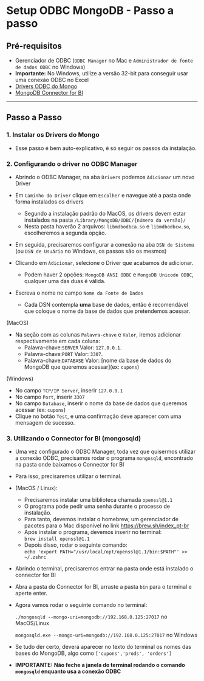 #  Setup ODBC MongoDB - Passo a passo

## Pré-requisitos

- Gerenciador de ODBC (`ODBC Manager` no Mac e `Administrador de fonte de dados ODBC` no Windows)
- **Importante:** No Windows, utilize a versão 32-bit para conseguir usar uma conexão ODBC no Excel 
- [Drivers ODBC do Mongo](https://github.com/mongodb/mongo-bi-connector-odbc-driver/releases/)
- [MongoDB Connector for BI](https://www.mongodb.com/try/download/bi-connector)

-----

## Passo a Passo

### 1. Instalar os Drivers do Mongo
- Esse passo é bem auto-explicativo, é só seguir os passos da instalação.

### 2. Configurando o driver no ODBC Manager

- Abrindo o ODBC Manager, na aba `Drivers` podemos `Adicionar` um novo Driver

- Em `Caminho do Driver` clique em `Escolher` e navegue até a pasta onde forma instalados os drivers
    - Segundo a instalação padrão do MacOS, os drivers devem estar instalados na pasta `/Library/MongoDB/ODBC/{número da versão}/`
    - Nesta pasta haverão 2 arquivos: `libmdbodbca.so` e `libmdbodbcw.so`, escolheremos a segunda opção.

- Em seguida, precisaremos configurar a conexão na aba `DSN de Sistema` (ou `DSN de Usuário` no Windows, os passos são os mesmos)

- Clicando em `Adicionar`, selecione o Driver que acabamos de adicionar.
    - Podem haver 2 opções: `MongoDB ANSI ODBC` e `MongoDB Unicode ODBC`, qualquer uma das duas é válida.

- Escreva o nome no campo `Nome da Fonte de Dados`
    - Cada DSN contempla __uma__ base de dados, então é recomendável que coloque o nome da base de dados que pretendemos acessar.

(MacOS)
- Na seção com as colunas `Palavra-chave` e `Valor`, iremos adicionar respectivamente em cada coluna:
    - Palavra-chave:`SERVER` Valor: `127.0.0.1`.
    - Palavra-chave:`PORT` Valor: `3307`.
    - Palavra-chave:`DATABASE` Valor: [nome da base de dados do MongoDB que queremos acessar](ex: `cupons`)

(Windows)
- No campo `TCP/IP Server`, inserir `127.0.0.1`
- No campo `Port`, inserir `3307`
- No campo `Database`, inserir o nome da base de dados que queremos acessar (ex: `cupons`)
- Clique no botão `Test`, e uma confirmação deve aparecer com uma mensagem de sucesso.

### 3. Utilizando o Connector for BI (mongosqld)

- Uma vez configurado o ODBC Manager, toda vez que quisermos utilizar a conexão ODBC, precisamos rodar o programa `mongosqld`, encontrado na pasta onde baixamos o Connector for BI
- Para isso, precisaremos utilizar o terminal.

- (MacOS / Linux):
    - Precisaremos instalar uma biblioteca chamada `openssl@1.1`
    - O programa pode pedir uma senha durante o processo de instalação.
    - Para tanto, devemos instalar o homebrew, um gerenciador de pacotes para o Mac disponível no link https://brew.sh/index_pt-br
    - Após instalar o programa, devemos inserir no terminal:<br>
    `brew install openssl@1.1`
    - Depois disso, rodar o seguinte comando:<br>
    `echo 'export PATH="/usr/local/opt/openssl@1.1/bin:$PATH"' >> ~/.zshrc`
    
- Abrindo o terminal, precisaremos entrar na pasta onde está instalado o connector for BI

- Abra a pasta do Connector for BI, arraste a pasta `bin` para o terminal e aperte enter.

- Agora vamos rodar o seguinte comando no terminal:

    `./mongosqld --mongo-uri=mongodb://192.168.0.125:27017` no MacOS/Linux

    `mongosqld.exe --mongo-uri=mongodb://192.168.0.125:27017` no Windows

- Se tudo der certo, deverá aparecer no texto do terminal os nomes das bases do MongoDB, algo como `['cupons','prods', 'orders']`
- __**IMPORTANTE:**__ **Não feche a janela do terminal rodando o comando `mongosqld` enquanto usa a conexão ODBC**


